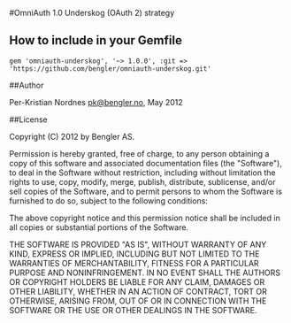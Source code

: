 #OmniAuth 1.0 Underskog (OAuth 2) strategy

## How to include in your Gemfile

```
gem 'omniauth-underskog', '~> 1.0.0', :git => 'https://github.com/bengler/omniauth-underskog.git'

```

##Author

Per-Kristian Nordnes <pk@bengler.no>, May 2012

##License

Copyright (C) 2012 by Bengler AS.

Permission is hereby granted, free of charge, to any person obtaining a copy of this software and associated documentation files (the "Software"), to deal in the Software without restriction, including without limitation the rights to use, copy, modify, merge, publish, distribute, sublicense, and/or sell copies of the Software, and to permit persons to whom the Software is furnished to do so, subject to the following conditions:

The above copyright notice and this permission notice shall be included in all copies or substantial portions of the Software.

THE SOFTWARE IS PROVIDED "AS IS", WITHOUT WARRANTY OF ANY KIND, EXPRESS OR IMPLIED, INCLUDING BUT NOT LIMITED TO THE WARRANTIES OF MERCHANTABILITY, FITNESS FOR A PARTICULAR PURPOSE AND NONINFRINGEMENT. IN NO EVENT SHALL THE AUTHORS OR COPYRIGHT HOLDERS BE LIABLE FOR ANY CLAIM, DAMAGES OR OTHER LIABILITY, WHETHER IN AN ACTION OF CONTRACT, TORT OR OTHERWISE, ARISING FROM, OUT OF OR IN CONNECTION WITH THE SOFTWARE OR THE USE OR OTHER DEALINGS IN THE SOFTWARE.
